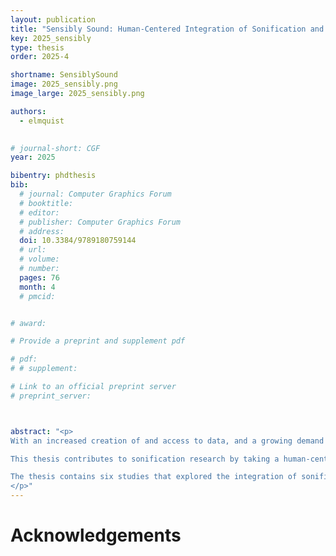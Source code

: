 ```yaml
---
layout: publication
title: "Sensibly Sound: Human-Centered Integration of Sonification and Visualization"
key: 2025_sensibly
type: thesis
order: 2025-4

shortname: SensiblySound
image: 2025_sensibly.png
image_large: 2025_sensibly.png

authors:
  - elmquist
  

# journal-short: CGF
year: 2025

bibentry: phdthesis
bib:
  # journal: Computer Graphics Forum
  # booktitle:
  # editor:
  # publisher: Computer Graphics Forum
  # address:
  doi: 10.3384/9789180759144
  # url:
  # volume:
  # number:
  pages: 76
  month: 4
  # pmcid:


# award: 

# Provide a preprint and supplement pdf

# pdf:
# # supplement:

# Link to an official preprint server
# preprint_server: 



abstract: "<p>
With an increased creation of and access to data, and a growing demand on humans in analytical and decision-making processes, there is a need to further facilitate perceptual and cognitive abilities to support these processes. An approach to support these tasks is to leverage more sensory systems, such as the auditory, to increase information retention to get a more comprehensive understanding of a dataset or situation, while also involving more senses to further engage the user. Audiovisual data interfaces enable the distribution of data variables to any of the two senses to reduce the risk of cognitive overload, or highlight specific data variables by mapping them to both sensory modalities. However, the success of an audiovisual data interface is dependent on the integration of the two senses and how this is utilized in the resulting interface.

This thesis contributes to sonification research by taking a human-centered approach to integrating sonification and visualization. The human-centered approach involved working with domain experts and users during the design process of the sonification, and to create perceptually motivated designs by utilizing how the auditory and visual systems complement each other and how they are integrated in cognition for sense-making.

The thesis contains six studies that explored the integration of sonification and visualization, ranging from literature surveys to design-oriented studies. A state-of-the-art report provided a survey on the integration of sonification and visualization to offer an introduction to the field to new and current practitioners. In another study, a conceptual framework for scene analysis was developed to support the design and analysis of audiovisual data representations. The rest of the studies were design-oriented, where each focused on a specific aspect of how sonification can complement visualization, depending on the domain and tasks of the study. Other than providing concrete examples of audiovisual integrations, the main contributions of the design-oriented studies are provided in their evaluation results in the form of design recommendations. These include the use of redundant mappings for multi-dimensional data analysis, and considering subjective differences of domain experts for situational awareness support in air traffic control. The design-oriented studies also compared sonification designs, where one study showed a potential trade-off of using informative or pleasant designs for astronomy science communication. Another comparison showed that concrete sonification designs can complement abstract visualizations. Lastly, the thesis provides design considerations by comparing the level of redundancy, indexicality, and complexity of each sonification design through the developed conceptual framework. Overall, this thesis offers motivated recommendations for the integration of sonification and visualization.
</p>"
---
```


# Acknowledgements